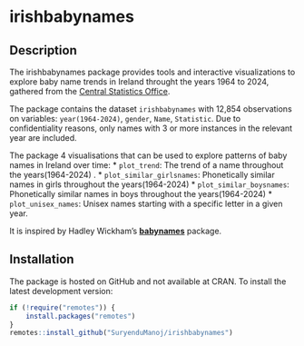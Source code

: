 
# irishbabynames

## Description

The irishbabynames package provides tools and interactive visualizations
to explore baby name trends in Ireland throught the years 1964 to 2024,
gathered from the [Central Statistics
Office](https://www.cso.ie/en/interactivezone/visualisationtools/babynamesofireland/).

The package contains the dataset `irishbabynames` with 12,854
observations on variables: `year(1964-2024)`, `gender`, `Name`,
`Statistic`. Due to confidentiality reasons, only names with 3 or more
instances in the relevant year are included.

The package 4 visualisations that can be used to explore patterns of
baby names in Ireland over time: \* `plot_trend`: The trend of a name
throughout the years(1964-2024) . \* `plot_similar_girlsnames`:
Phonetically similar names in girls throughout the years(1964-2024) \*
`plot_similar_boysnames`: Phonetically similar names in boys throughout
the years(1964-2024) \* `plot_unisex_names`: Unisex names starting with
a specific letter in a given year.

It is inspired by Hadley Wickham’s
[**babynames**](https://cran.r-project.org/package=babynames) package.

## Installation

The package is hosted on GitHub and not available at CRAN. To install
the latest development version:

``` r
if (!require("remotes")) {
    install.packages("remotes")
}
remotes::install_github("SuryenduManoj/irishbabynames")
```
